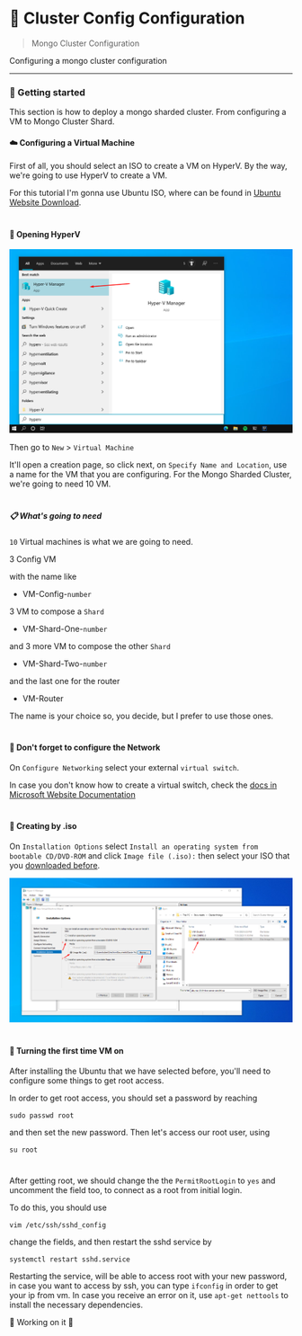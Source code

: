 # 💫 Cluster Config Configuration

> Mongo Cluster Configuration

<p>Configuring a mongo cluster configuration</p>

---

### 🚀 Getting started

This section is how to deploy a mongo sharded cluster. From configuring a VM to Mongo Cluster Shard.

#### :cloud: Configuring a Virtual Machine

First of all, you should select an ISO to create a VM on HyperV. By the way, we're going to use HyperV to create a VM.

For this tutorial I'm gonna use Ubuntu ISO, where can be found in [Ubuntu Website Download](https://ubuntu.com/download/server).

# 

#### :open_file_folder: Opening HyperV

<p align="left">
  <img src="../.github/hyperv-opening.png" alt="Opening HyperV" width="725px">
</p>

Then go to `New` > `Virtual Machine`

It'll open a creation page, so click next, on `Specify Name and Location`, use a name for the VM that you are configuring. For the Mongo Sharded Cluster, we're going to need 10 VM.

# 

##### :clipboard: What's going to need

`10` Virtual machines is what we are going to need.

3 Config VM

with the name like

- VM-Config-`number`

3 VM to compose a `Shard`

- VM-Shard-One-`number`

and 3 more VM to compose the other `Shard`

- VM-Shard-Two-`number`

and the last one for the router

- VM-Router


The name is your choice so, you decide, but I prefer to use those ones.

# 

#### :dart: Don't forget to configure the Network

On `Configure Networking` select your external `virtual switch`.

In case you don't know how to create a virtual switch, check the [docs in Microsoft Website Documentation](https://docs.microsoft.com/en-us/windows-server/virtualization/hyper-v/get-started/create-a-virtual-switch-for-hyper-v-virtual-machines) 

# 

#### :electric_plug: Creating by .iso

On `Installation Options` select `Install an operating system from bootable CD/DVD-ROM` and click `Image file (.iso):` then select your ISO that you [downloaded before](#cloud-configuring-a-virtual-machine).

<p align="left">
  <img src="../.github/creating_by_iso.png" alt="Creating VM by ISO" width="975px">
</p>

# 

#### :bookmark: Turning the first time VM on

After installing the Ubuntu that we have selected before, you'll need to configure some things to get root access.

In order to get root access, you should set a password by reaching

```console
sudo passwd root
```

and then set the new password. Then let's access our root user, using 

```console
su root
```

# 


After getting root, we should change the the `PermitRootLogin` to `yes` and uncomment the field too, to connect as a root from initial login.

To do this, you should use

```console
vim /etc/ssh/sshd_config
```

change the fields, and then restart the sshd service by 

```console
systemctl restart sshd.service
```

Restarting the service, will be able to access root with your new password, in case you want to access by ssh, you can type `ifconfig` in order to get your ip from vm. In case you receive an error on it, use `apt-get nettools` to install the necessary dependencies.

🚧 Working on it 🚧
